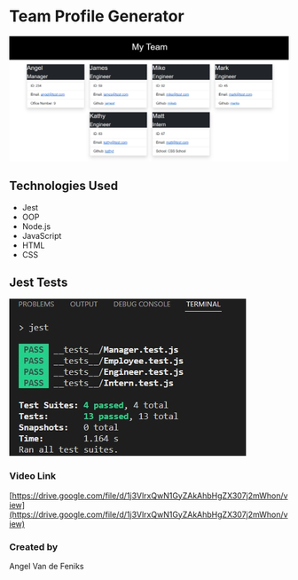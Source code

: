 # Team Profile Generator
![](./assets/images/TeamProfile.jpg) 

## Technologies Used
* Jest
* OOP
* Node.js
* JavaScript
* HTML
* CSS

## Jest Tests
![](./assets/images/TestsPassed.jpg)

### Video Link
[https://drive.google.com/file/d/1j3VlrxQwN1GyZAkAhbHgZX307j2mWhon/view](https://drive.google.com/file/d/1j3VlrxQwN1GyZAkAhbHgZX307j2mWhon/view)

### Created by
Angel Van de Feniks
